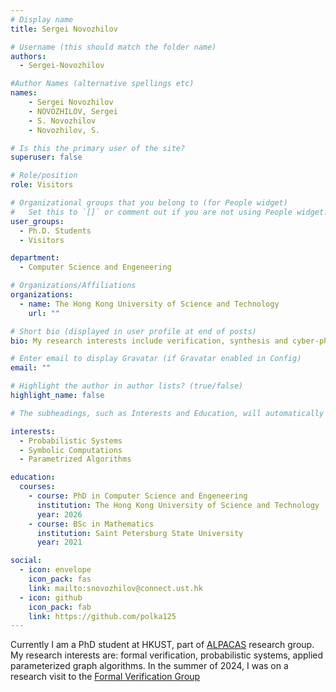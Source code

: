 ```yaml
---
# Display name
title: Sergei Novozhilov

# Username (this should match the folder name)
authors:
  - Sergei-Novozhilov

#Author Names (alternative spellings etc)
names:
    - Sergei Novozhilov
    - NOVOZHILOV, Sergei
    - S. Novozhilov
    - Novozhilov, S.

# Is this the primary user of the site?
superuser: false

# Role/position
role: Visitors

# Organizational groups that you belong to (for People widget)
#   Set this to `[]` or comment out if you are not using People widget.
user_groups:
  - Ph.D. Students
  - Visitors

department:
  - Computer Science and Engeneering

# Organizations/Affiliations
organizations:
  - name: The Hong Kong University of Science and Technology
    url: ""

# Short bio (displayed in user profile at end of posts)
bio: My research interests include verification, synthesis and cyber-physical systems.

# Enter email to display Gravatar (if Gravatar enabled in Config)
email: ""

# Highlight the author in author lists? (true/false)
highlight_name: false

# The subheadings, such as Interests and Education, will automatically translate depending on the language chosen in `config.yaml`. To customize the subheading text, see the Language page in the docs.

interests:
  - Probabilistic Systems
  - Symbolic Computations
  - Parametrized Algorithms

education:
  courses:
    - course: PhD in Computer Science and Engeneering
      institution: The Hong Kong University of Science and Technology
      year: 2026
    - course: BSc in Mathematics
      institution: Saint Petersburg State University
      year: 2021 

social:
  - icon: envelope
    icon_pack: fas
    link: mailto:snovozhilov@connect.ust.hk
  - icon: github
    icon_pack: fab
    link: https://github.com/polka125
---
```



Currently I am a PhD student at HKUST, part of [ALPACAS](https://amir.goharshady.com/alpacas-research-group) research group. My research interests are: formal verification, probabilistic systems, applied parameterized graph algorithms. In the summer of 2024, I was on a research visit to the [Formal Verification Group](/)
